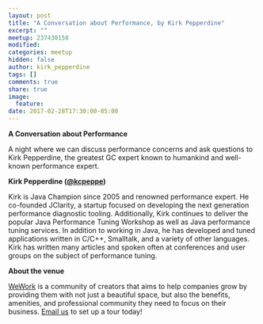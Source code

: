 ```yaml
---
layout: post
title: "A Conversation about Performance, by Kirk Pepperdine"
excerpt: ""
meetup: 237430158
modified:
categories: meetup
hidden: false
author: kirk_pepperdine
tags: []
comments: true
share: true
image:
  feature:
date: 2017-02-28T17:30:00-05:00
---
```


__A Conversation about Performance__

A night where we can discuss performance concerns and ask questions to Kirk Pepperdine, the greatest GC expert known to humankind and well-known performance expert.

__Kirk Pepperdine ([@kcpeppe](https://twitter.com/kcpeppe))__

Kirk is Java Champion since 2005 and renowned performance expert. He co-founded JClarity, a startup focused on developing the next generation performance diagnostic tooling. Additionally, Kirk continues to deliver the popular Java Performance Tuning Workshop as well as Java performance tuning services. In addition to working in Java, he has developed and tuned applications written in C/C++, Smalltalk, and a variety of other languages. Kirk has written many articles and spoken often at conferences and user groups on the subject of performance tuning.

__About the venue__

[WeWork](https://www.wework.com/fr-CA/l/montreal--QC) is a community of creators that aims to help companies grow by providing them with not just a beautiful space, but also the benefits, amenities, and professional community they need to focus on their business. [Email us](mailto:placevillemarie@wework.com) to set up a tour today!
